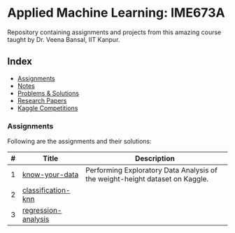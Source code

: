 # Applied Machine Learning: IME673A
Repository containing assignments and projects from this amazing course taught by Dr. Veena Bansal, IIT Kanpur.

## Index

- [Assignments](#assignments)
- [Notes](#notes)
- [Problems & Solutions](#notes)
- [Research Papers](#research-papers-read)
- [Kaggle Competitions](#kaggle-competitions)



### Assignments
Following are the assignments and their solutions:

| # | Title                                                      | Description                                                                 | 
|---| ---------------------------------------------------------- | --------------------------------------------------------------------------- | 
| 1 | [know-your-data]()                                         | Performing Exploratory Data Analysis of the weight-height dataset on Kaggle.|
| 2 | [classification-knn]()                                     |                                                                             |         
| 3 | [regression-analysis]()                                    |                                                                             |         
